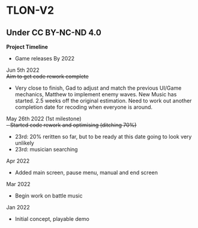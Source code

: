 # TLON-V2
Under CC BY-NC-ND 4.0
---

**Project Timeline**<br />
- Game releases By 2022

Jun 5th 2022<br />
~~Aim to get code rework complete~~ <br />
- Very close to finish, Gad to adjust and match the previous UI/Game mechanics, Matthew to implement enemy waves. New Music has started. 2.5 weeks off the original estimation. Need to work out another completion date for recoding when everyone is around.

May 26th 2022 (1st milestone)<br />
~~- Started code rework and optimising (ditching 70%)~~<br />
- 23rd: 20% reritten so far, but to be ready at this date going to look very unlikely<br />
- 23rd: musician searching<br />

Apr 2022
- Added main screen, pause menu, manual and end screen

Mar 2022
- Begin work on battle music

Jan 2022
- Initial concept, playable demo
